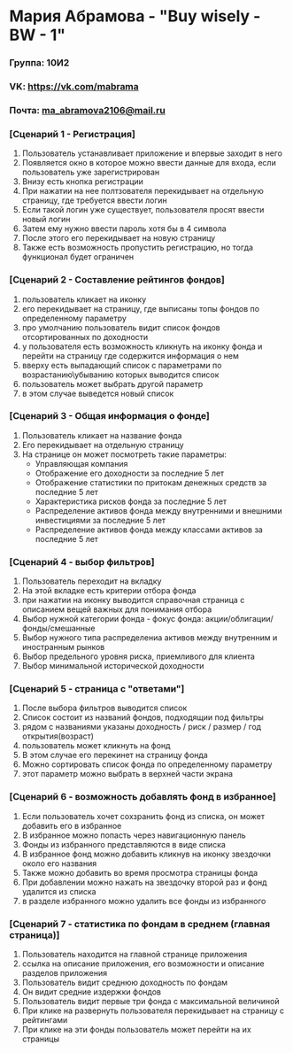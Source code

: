 # Мария Абрамова - "Buy wisely - BW - 1"
### Группа: 10И2
### VK: https://vk.com/mabrama
### Почта: ma_abramova2106@mail.ru


### [Сценарий 1 - Регистрация]
1. Пользователь устанавливает приложение и впервые заходит в него
2. Появляется окно в которое можно ввести данные для входа, если пользователь уже зарегистрирован
3. Внизу есть кнопка регистрации
4. При нажатии на нее полтзователя перекидывает на отдельную страницу, где требуется ввести логин
5. Если такой логин уже существует, пользователя просят ввести новый логин
6. Затем ему нужно ввести пароль хотя бы в 4 символа
7. После этого его перекидывает на новую страницу
8. Также есть возможность пропустить регистрацию, но тогда функционал будет ограничен

### [Сценарий 2 - Составление рейтингов фондов]
1. пользователь кликает на иконку 
2. его перекидывает на страницу, где выписаны топы фондов по определенному параметру
3. про умолчанию пользователь видит список фондов отсортированных по доходности
4. у пользователя есть возможность кликнуть на иконку фонда и перейти на страницу где содержится информация о нем
5. вверху есть выпадающий список с параметрами по возрастанию\убыванию которых выводится список 
6. пользователь может выбрать другой параметр
7. в этом случае выведется новый список


### [Сценарий 3 - Общая информация о фонде]
1. Пользователь кликает на название фонда
2. Его перекидывает на отдельную страницу
3. На странице он может посмотреть такие параметры:
	* Управляющая компания
	* Отображение его доходности за последние 5 лет
	* Отображение статистики по притокам денежных средств за последние 5 лет
	* Характеристика рисков фонда за последние 5 лет
	* Распределение активов фонда между внутренними и внешними инвестициями за последние 5 лет
	* Распределение активов фонда между классами активов за последние 5 лет
  
 ### [Сценарий 4 - выбор фильтров]
1. Пользователь переходит на вкладку
2. На этой вкладке есть критерии отбора фонда
3. при нажатии на иконку выводится справочная страница с описанием вещей важных для понимания отбора
4. Выбор нужной категории фонда - фокус фонда: акции/облигации/фонды/смешанные
5. Выбор нужного типа распределениа активов между внутренним и иностранным рынков
6. Выбор предельного уровня риска, приемливого для клиента
7. Выбор минимальной исторической доходности
  
  
### [Сценарий 5 - страница с "ответами"]
1. После выбора фильтров выводится список
2. Список состоит из названий фондов, подходящии под фильтры
3. рядом с названиями указаны доходность / риск / размер / год открытия(возраст)
4. пользователь может кликнуть на фонд
5. В этом случае его перекинет на страницу фонда
6. Можно сортировать список фонда по определенному параметру
7. этот параметр можно выбрать в верхней части экрана
  
### [Сценарий 6 - возможность добавлять фонд в избранное]
1. Если пользователь хочет сохзранить фонд из списка, он может добавить его в избранное
2. В избранное можно попасть через навигационную панель
3. Фонды из избранного представляются в виде списка
4. В избранное фонд можно добавить кликнув на иконку звездочки около его названия
5. Также можно добавить во время просмотра страницы фонда
6. При добавлении можно нажать на звездочку второй раз и фонд удалится из списка
7. в разделе избранного можно удалить все фонды из избранного

  
### [Сценарий 7 - статистика по фондам в среднем (главная страница)]
1. Пользователь находится на главной странице приложения
2. ссылка на описание приложения, его возможности и описание разделов приложения
3. Пользователь видит среднюю доходность по фондам
4. Он видит средние издержки фондов
5. Пользователь видит первые три фонда с максимальной величиной
6. При клике на развернуть пользователя перекидывает на страницу с рейтингами
7. При клике на эти фонды пользователь может перейти на их страницы


